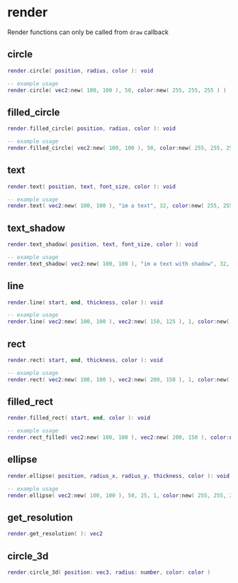 # render

Render functions can only be called from `draw` callback

## circle

```lua
render.circle( position, radius, color ): void
```

```lua
-- example usage
render.circle( vec2:new( 100, 100 ), 50, color:new( 255, 255, 255 ) )
```

## filled\_circle

```lua
render.filled_circle( position, radius, color ): void
```

```lua
-- example usage
render.filled_circle( vec2:new( 100, 100 ), 50, color:new( 255, 255, 255 ) )
```

## text

```lua
render.text( position, text, font_size, color ): void
```

```lua
-- example usage
render.text( vec2:new( 100, 100 ), "im a text", 32, color:new( 255, 255, 255 ) )
```

## text\_shadow

```lua
render.text_shadow( position, text, font_size, color ): void
```

```lua
-- example usage
render.text_shadow( vec2:new( 100, 100 ), "im a text with shadow", 32, color:new( 255, 255, 255 ) )
```

## line

```lua
render.line( start, end, thickness, color ): void
```

```lua
-- example usage
render.line( vec2:new( 100, 100 ), vec2:new( 150, 125 ), 1, color:new( 255, 255, 255 ) )
```

## rect

```lua
render.rect( start, end, thickness, color ): void
```

```lua
-- example usage
render.rect( vec2:new( 100, 100 ), vec2:new( 200, 150 ), 1, color:new( 255, 255, 255 ) )
```

## filled\_rect

```lua
render.filled_rect( start, end, color ): void
```

```lua
-- example usage
render.rect_filled( vec2:new( 100, 100 ), vec2:new( 200, 150 ), color:new( 255, 255, 255 ) )
```

## ellipse

```lua
render.ellipse( position, radius_x, radius_y, thickness, color ): void
```

```lua
-- example usage
render.ellipse( vec2:new( 100, 100 ), 50, 25, 1, color:new( 255, 255, 255 ) )
```

## get\_resolution

```lua
render.get_resolution( ): vec2
```

## circle\_3d

```lua
render.circle_3d( position: vec3, radius: number, color: color )
```

